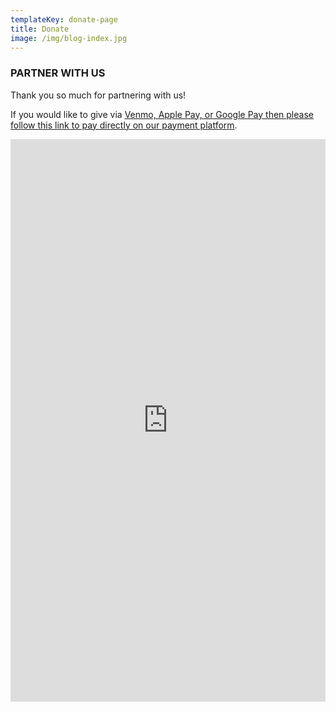 ```yaml
---
templateKey: donate-page
title: Donate
image: /img/blog-index.jpg
---
```

### PARTNER WITH US

Thank you so much for partnering with us!

If you would like to give via [Venmo, Apple Pay, or Google Pay then please follow this link to pay directly on our payment platform](https://givebutter.com/esthers-arise).

<iframe src="https://givebutter.com/embed/c/esthers-arise" width="100%" height="900px" style="max-width: 601px; min-width: 390px;" name="givebutter" frameborder="0" scrolling="no" seamless allowpaymentrequest></iframe><script src="https://givebutter.com/js/widget.js"></script>

